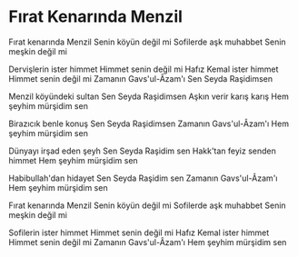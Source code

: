 # Fırat Kenarında Menzil

Fırat kenarında Menzil
Senin köyün değil mi
Sofilerde aşk muhabbet
Senin meşkin değil mi

Dervişlerin ister himmet
Himmet senin değil mi
Hafız Kemal ister himmet
Himmet senin değil mi
Zamanın Gavs'ul-Âzam'ı
Sen Seyda Raşidimsen

Menzil köyündeki sultan
Sen Seyda Raşidimsen
Aşkın verir karış karış
Hem şeyhim mürşidim sen

Birazıcık benle konuş
Sen Seyda Raşidimsen
Zamanın Gavs'ul-Âzam'ı
Hem şeyhim mürşidim sen

Dünyayı irşad eden şeyh
Sen Seyda Raşidim sen
Hakk'tan feyiz senden himmet
Hem şeyhim mürşidim sen

Habibullah'dan hidayet
Sen Seyda Raşidim sen
Zamanın Gavs'ul-Âzam'ı
Hem şeyhim mürşidim sen

Fırat kenarında Menzil
Senin köyün değil mi
Sofilerde aşk muhabbet
Senin meşkin değil mi

Sofilerin ister himmet
Himmet senin değil mi
Hafız Kemal ister himmet
Himmet senin değil mi
Zamanın Gavs'ul-Âzam'ı
Hem şeyhim mürşidim sen